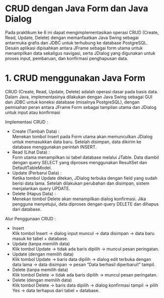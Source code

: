 # CRUD dengan Java Form dan Java Dialog
Pada praktikum ke 6 ini dapat mengimplementasikan operasi CRUD (Create, Read, Update, Delete) dengan memanfaatkan Java Swing sebagai antarmuka grafis dan JDBC untuk terhubung ke database PostgreSQL. Desain aplikasi dipisahkan antara JFrame sebagai form utama untuk menampilkan data sekaligus navigasi, serta JDialog yang digunakan untuk proses input, pembaruan, dan konfirmasi penghapusan data.

# 1. CRUD menggunakan Java Form
   
CRUD  (Create, Read, Update, Delete) adalah operasi dasar pada basis data. Dalam Java, implementasinya dilakukan dengan Java Swing sebagai GUI dan JDBC untuk koneksi database (misalnya PostgreSQL), dengan pemisahan peran antara JFrame Form sebagai tampilan utama dan JDialog untuk input atau konfirmasi

Implementasi CRUD : <br>
- Create (Tambah Data) : <br>
Menekan tombol Insert pada Form utama akan memunculkan JDialog untuk memasukkan data baru. Setelah disimpan, data dikirim ke database menggunakan perintah INSERT.
- Read (Lihat Data) : <br>
Form utama menampilkan isi tabel database melalui JTable. Data diambil dengan query SELECT yang diproses menggunakan ResultSet dan DefaultTableModel.
- Update (Perbarui Data) : <br>
Ketika tombol Update ditekan, JDialog terbuka dengan field yang sudah berisi data lama. Setelah dilakukan perubahan dan disimpan, sistem menjalankan query UPDATE.
- Delete (Hapus Data) : <br>
Menekan tombol Delete akan menampilkan dialog konfirmasi. Jika pengguna menyetujui, data diproses dengan query DELETE dan dihapus dari database.

Alur Penggunaan CRUD : <br>
- Insert <br>
Klik tombol Insert → dialog input muncul → data disimpan → data baru masuk ke tabel + database.
- Update (tanpa memilih data) <br>
Klik tombol Update → tidak ada baris dipilih → muncul pesan peringatan.
- Update (dengan memilih data) <br>
Klik tombol Update → baris data dipilih → dialog edit terbuka dengan data lama → data disimpan → pesan “Data berhasil diperbarui!” tampil.
- Delete (tanpa memilih data) <br>
Klik tombol Delete → tidak ada baris dipilih → muncul pesan peringatan.
- Delete (dengan memilih data) <br>
Klik tombol Delete → baris data dipilih → dialog konfirmasi tampil → pilih Yes → data terhapus dari tabel + database.
